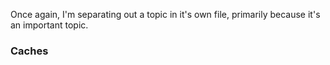 Once again, I'm separating out a topic in it's own file, primarily because it's an important topic.

### Caches

